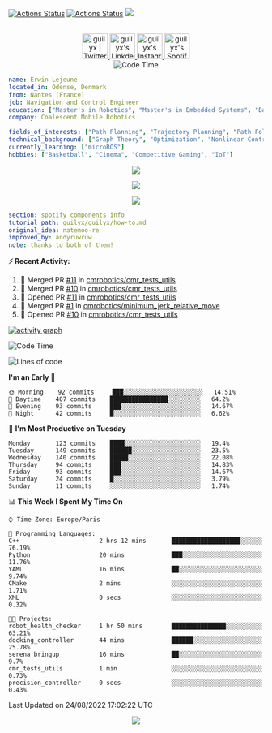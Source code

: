 [![Actions Status](https://github.com/guilyx/guilyx/workflows/wakatime-stats/badge.svg)](https://github.com/guilyx/guilyx/actions)
[![Actions Status](https://github.com/guilyx/guilyx/workflows/update-gh-activity/badge.svg)](https://github.com/guilyx/guilyx/actions)
![](https://visitor-badge.glitch.me/badge?page_id=guilyx.guilyx)

<p align="center">
<br/>
<a href="https://twitter.com/nthofhisname">
  <img alt="guilyx | Twitter" width="50px" src="https://user-images.githubusercontent.com/43545812/144034996-602b144a-16e1-41cc-99e7-c6040b20dcaf.png"/>
</a>
<a href="https://www.linkedin.com/in/erwinlejeune-lkn">
  <img alt="guilyx's LinkdeIN" width="50px" src="https://user-images.githubusercontent.com/43545812/144035037-0f415fc7-9f96-4517-a370-ccc6e78a714b.png" />
</a>
<a href="https://www.instagram.com/nthofhisname">
  <img alt="guilyx's Instagram" width="50px" src="https://user-images.githubusercontent.com/43545812/144035088-0dfb165f-8fe0-4d13-896c-876c29d2b128.png" />
</a>
<a href="https://open.spotify.com/user/11147618695?si=zZFn6uAGRLyoU02lsG50GA">
  <img alt="guilyx's Spotify" width="50px" src="https://user-images.githubusercontent.com/43545812/144035120-1ad5169b-91c7-4078-bef9-6a82c733f373.png" />
</a>
<br>
<img alt="Code Time" src="https://img.shields.io/endpoint?style=flat&url=https://codetime-api.datreks.com/badge/1615?logoColor=white%26project=%26recentMS=0%26showProject=false" />
</p>

```yaml
name: Erwin Lejeune
located_in: Odense, Denmark
from: Nantes (France)
job: Navigation and Control Engineer
education: ["Master's in Robotics", "Master's in Embedded Systems", "Bachelor's in Electronics"]
company: Coalescent Mobile Robotics

fields_of_interests: ["Path Planning", "Trajectory Planning", "Path Following", "Behaviour Planning", "Localization", "Sensor Fusion", "Embedded Systems"]
technical_background: ["Graph Theory", "Optimization", "Nonlinear Control", "Real-Time Systems", "Automated Planning"]
currently_learning: ["microROS"]
hobbies: ["Basketball", "Cinema", "Competitive Gaming", "IoT"]
```

<p align="center">
  <img alig src="https://github-profile-trophy.vercel.app/?username=guilyx&column=6&rank=SSS,SS,S,AAA,AA,A,B,C" />
</p>

<p align="center">
  <a href="https://spotify-github-profile.vercel.app/api/view?uid=11147618695&redirect=true">
    <img src="https://spotify-github-profile.vercel.app/api/view?uid=11147618695&cover_image=true&theme=default&bar_color=e3e3e3&bar_color_cover=true">
  </a>
</p>

<p align="center">
  <img src="https://guilyx.vercel.app/api/top-played">
</p>
 
```yaml
section: spotify components info
tutorial_path: guilyx/guilyx/how-to.md
original_idea: natemoo-re
improved_by: andyruwruw
note: thanks to both of them!
```


**:zap: Recent Activity:**

<!--START_SECTION:activity-->
1. 🎉 Merged PR [#11](https://github.com/cmrobotics/cmr_tests_utils/pull/11) in [cmrobotics/cmr_tests_utils](https://github.com/cmrobotics/cmr_tests_utils)
2. 🎉 Merged PR [#10](https://github.com/cmrobotics/cmr_tests_utils/pull/10) in [cmrobotics/cmr_tests_utils](https://github.com/cmrobotics/cmr_tests_utils)
3. 💪 Opened PR [#11](https://github.com/cmrobotics/cmr_tests_utils/pull/11) in [cmrobotics/cmr_tests_utils](https://github.com/cmrobotics/cmr_tests_utils)
4. 🎉 Merged PR [#1](https://github.com/cmrobotics/minimum_jerk_relative_move/pull/1) in [cmrobotics/minimum_jerk_relative_move](https://github.com/cmrobotics/minimum_jerk_relative_move)
5. 💪 Opened PR [#10](https://github.com/cmrobotics/cmr_tests_utils/pull/10) in [cmrobotics/cmr_tests_utils](https://github.com/cmrobotics/cmr_tests_utils)
<!--END_SECTION:activity-->

[![activity graph](https://activity-graph.herokuapp.com/graph?username=guilyx&custom_title=Erwin's%20activity%20graph&theme=github-light&hide_border=true)](https://github.com/ashutosh00710/github-readme-activity-graph)

<!--START_SECTION:waka-->
![Code Time](http://img.shields.io/badge/Code%20Time-755%20hrs%2035%20mins-blue)

![Lines of code](https://img.shields.io/badge/From%20Hello%20World%20I%27ve%20Written-293%20Thousand%20lines%20of%20code-blue)

**I'm an Early 🐤** 

```text
🌞 Morning    92 commits     ███░░░░░░░░░░░░░░░░░░░░░░   14.51% 
🌆 Daytime    407 commits    ████████████████░░░░░░░░░   64.2% 
🌃 Evening    93 commits     ███░░░░░░░░░░░░░░░░░░░░░░   14.67% 
🌙 Night      42 commits     █░░░░░░░░░░░░░░░░░░░░░░░░   6.62%

```
📅 **I'm Most Productive on Tuesday** 

```text
Monday       123 commits    ████░░░░░░░░░░░░░░░░░░░░░   19.4% 
Tuesday      149 commits    ██████░░░░░░░░░░░░░░░░░░░   23.5% 
Wednesday    140 commits    █████░░░░░░░░░░░░░░░░░░░░   22.08% 
Thursday     94 commits     ███░░░░░░░░░░░░░░░░░░░░░░   14.83% 
Friday       93 commits     ███░░░░░░░░░░░░░░░░░░░░░░   14.67% 
Saturday     24 commits     █░░░░░░░░░░░░░░░░░░░░░░░░   3.79% 
Sunday       11 commits     ░░░░░░░░░░░░░░░░░░░░░░░░░   1.74%

```


📊 **This Week I Spent My Time On** 

```text
⌚︎ Time Zone: Europe/Paris

💬 Programming Languages: 
C++                      2 hrs 12 mins       ███████████████████░░░░░░   76.19% 
Python                   20 mins             ███░░░░░░░░░░░░░░░░░░░░░░   11.76% 
YAML                     16 mins             ██░░░░░░░░░░░░░░░░░░░░░░░   9.74% 
CMake                    2 mins              ░░░░░░░░░░░░░░░░░░░░░░░░░   1.71% 
XML                      0 secs              ░░░░░░░░░░░░░░░░░░░░░░░░░   0.32%

🐱‍💻 Projects: 
robot_health_checker     1 hr 50 mins        ███████████████░░░░░░░░░░   63.21% 
docking_controller       44 mins             ██████░░░░░░░░░░░░░░░░░░░   25.78% 
serena_bringup           16 mins             ██░░░░░░░░░░░░░░░░░░░░░░░   9.7% 
cmr_tests_utils          1 min               ░░░░░░░░░░░░░░░░░░░░░░░░░   0.73% 
precision_controller     0 secs              ░░░░░░░░░░░░░░░░░░░░░░░░░   0.43%

```


 Last Updated on 24/08/2022 17:02:22 UTC
<!--END_SECTION:waka-->

<p align="center">
  <img src="https://capsule-render.vercel.app/api?type=waving&color=gradient&height=60&section=footer"/>
</p>
